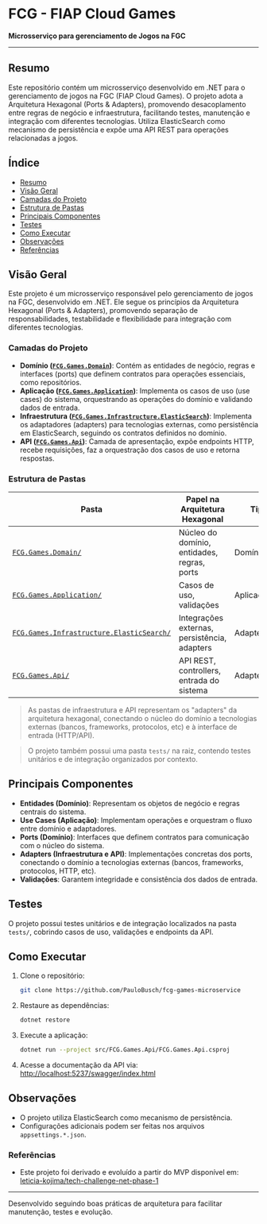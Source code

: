 
# FCG - FIAP Cloud Games

**Microsserviço para gerenciamento de Jogos na FGC**

---

## Resumo

Este repositório contém um microsserviço desenvolvido em .NET para o gerenciamento de jogos na FGC (FIAP Cloud Games). O projeto adota a Arquitetura Hexagonal (Ports & Adapters), promovendo desacoplamento entre regras de negócio e infraestrutura, facilitando testes, manutenção e integração com diferentes tecnologias. Utiliza ElasticSearch como mecanismo de persistência e expõe uma API REST para operações relacionadas a jogos.


## Índice


- [Resumo](#resumo)
- [Visão Geral](#visão-geral)
- [Camadas do Projeto](#camadas-do-projeto)
- [Estrutura de Pastas](#estrutura-de-pastas)
- [Principais Componentes](#principais-componentes)
- [Testes](#testes)
- [Como Executar](#como-executar)
- [Observações](#observações)
- [Referências](#referências)

## Visão Geral

Este projeto é um microsserviço responsável pelo gerenciamento de jogos na FGC, desenvolvido em .NET. Ele segue os princípios da Arquitetura Hexagonal (Ports & Adapters), promovendo separação de responsabilidades, testabilidade e flexibilidade para integração com diferentes tecnologias.


### Camadas do Projeto

 - **Domínio ([`FCG.Games.Domain`](src/FCG.Games.Domain))**: Contém as entidades de negócio, regras e interfaces (ports) que definem contratos para operações essenciais, como repositórios.
 - **Aplicação ([`FCG.Games.Application`](src/FCG.Games.Application))**: Implementa os casos de uso (use cases) do sistema, orquestrando as operações do domínio e validando dados de entrada.
 - **Infraestrutura ([`FCG.Games.Infrastructure.ElasticSearch`](src/FCG.Games.Infrastructure.ElasticSearch))**: Implementa os adaptadores (adapters) para tecnologias externas, como persistência em ElasticSearch, seguindo os contratos definidos no domínio.
 - **API ([`FCG.Games.Api`](src/FCG.Games.Api))**: Camada de apresentação, expõe endpoints HTTP, recebe requisições, faz a orquestração dos casos de uso e retorna respostas.

### Estrutura de Pastas


| Pasta                                 | Papel na Arquitetura Hexagonal                | Tipo         |
|----------------------------------------|-----------------------------------------------|--------------|
| [`FCG.Games.Domain/`](src/FCG.Games.Domain)                    | Núcleo do domínio, entidades, regras, ports   | Domínio/Port |
| [`FCG.Games.Application/`](src/FCG.Games.Application)               | Casos de uso, validações                      | Aplicação    |
| [`FCG.Games.Infrastructure.ElasticSearch/`](src/FCG.Games.Infrastructure.ElasticSearch) | Integrações externas, persistência, adapters | Adapter      |
| [`FCG.Games.Api/`](src/FCG.Games.Api)                       | API REST, controllers, entrada do sistema     | Adapter      |

> As pastas de infraestrutura e API representam os "adapters" da arquitetura hexagonal, conectando o núcleo do domínio a tecnologias externas (bancos, frameworks, protocolos, etc) e à interface de entrada (HTTP/API).

> O projeto também possui uma pasta `tests/` na raiz, contendo testes unitários e de integração organizados por contexto.

## Principais Componentes

- **Entidades (Domínio)**: Representam os objetos de negócio e regras centrais do sistema.
- **Use Cases (Aplicação)**: Implementam operações e orquestram o fluxo entre domínio e adaptadores.
- **Ports (Domínio)**: Interfaces que definem contratos para comunicação com o núcleo do sistema.
- **Adapters (Infraestrutura e API)**: Implementações concretas dos ports, conectando o domínio a tecnologias externas (bancos, frameworks, protocolos, HTTP, etc).
- **Validações**: Garantem integridade e consistência dos dados de entrada.

## Testes

O projeto possui testes unitários e de integração localizados na pasta `tests/`, cobrindo casos de uso, validações e endpoints da API.

## Como Executar

1. Clone o repositório:
	```sh
	git clone https://github.com/PauloBusch/fcg-games-microservice
	```
2. Restaure as dependências:
	```sh
	dotnet restore
	```
3. Execute a aplicação:
	```sh
	dotnet run --project src/FCG.Games.Api/FCG.Games.Api.csproj
	```
4. Acesse a documentação da API via: [http://localhost:5237/swagger/index.html](http://localhost:5237/swagger/index.html)

## Observações

- O projeto utiliza ElasticSearch como mecanismo de persistência.
- Configurações adicionais podem ser feitas nos arquivos `appsettings.*.json`.

### Referências

- Este projeto foi derivado e evoluído a partir do MVP disponível em: [leticia-kojima/tech-challenge-net-phase-1](https://github.com/leticia-kojima/tech-challenge-net-phase-1)

---
Desenvolvido seguindo boas práticas de arquitetura para facilitar manutenção, testes e evolução.
